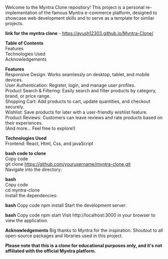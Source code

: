 Welcome to the Myntra Clone repository! This project is a personal re-implementation of the famous Myntra e-commerce platform, designed to showcase web development skills and to serve as a template for similar projects.
  
**link for the myntra clone** - https://ayush12303.github.io/Myntra-Clone/  

**Table of Contents**  
Features  
Technologies Used  
Acknowledgements  

**Features**  
Responsive Design: Works seamlessly on desktop, tablet, and mobile devices.  
User Authentication: Register, login, and manage user profiles.  
Product Search & Filtering: Easily search and filter products by category, brand, or price range.  
Shopping Cart: Add products to cart, update quantities, and checkout securely.  
Wishlist: Save products for later with a user-friendly wishlist feature.  
Product Reviews: Customers can leave reviews and rate products based on their experiences.  
(And more... Feel free to explore!)  

**Technologies Used**  
Frontend: React, Html, Css, and javaScript  

**bash code to clone**  
Copy code  
git clone https://github.com/yourusername/myntra-clone.git  
Navigate into the directory:  

**bash**  
Copy code  
cd myntra-clone  
Install the dependencies:  

**bash**
Copy code
npm install
Start the development server:

**bash**
Copy code
npm start
Visit http://localhost:3000 in your browser to view the application.

**Acknowledgements**
Big thanks to Myntra for the inspiration.
Shoutout to all open-source packages and libraries used in this project.
  
**Please note that this is a clone for educational purposes only, and it's not affiliated with the official Myntra platform.**
